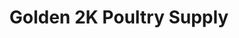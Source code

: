 ---
title: "Golden 2K Poultry Supply"
url: /dasmarinas/golden-2k-poultry-supply/
shop: Baustoffe
---